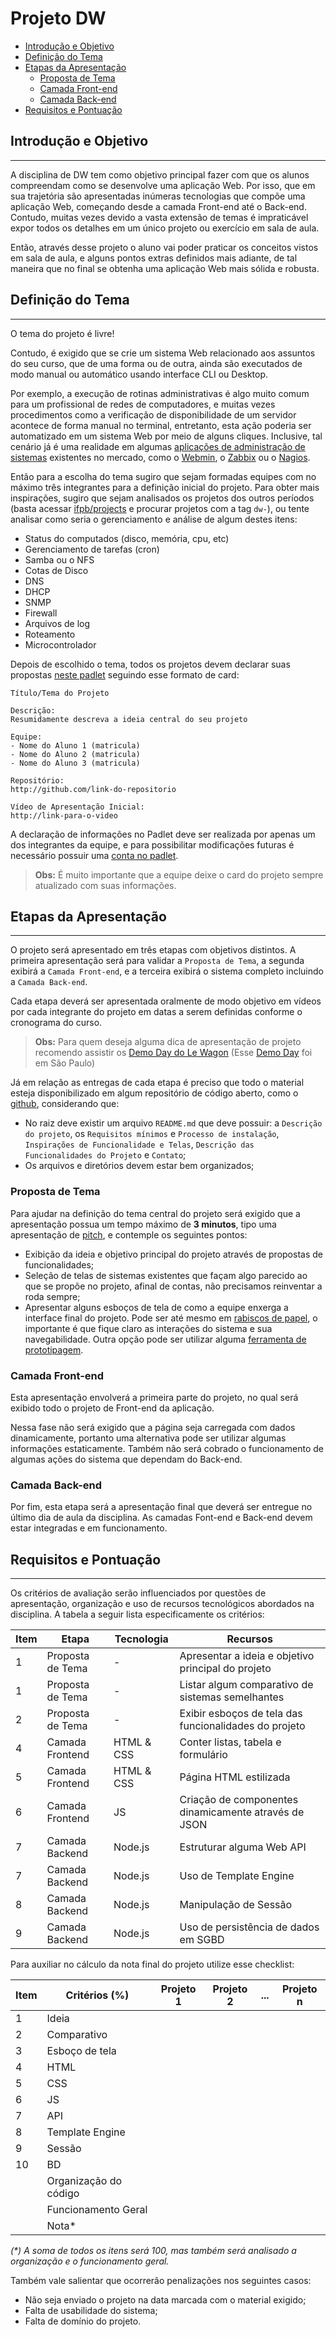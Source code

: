 # Projeto DW

  - [Introdução e Objetivo](#introdução-e-objetivo)
  - [Definição do Tema](#definição-do-tema)
  - [Etapas da Apresentação](#etapas-da-apresentação)
    - [Proposta de Tema](#proposta-de-tema)
    - [Camada Front-end](#camada-front-end)
    - [Camada Back-end](#camada-back-end)
  - [Requisitos e Pontuação](#requisitos-e-pontuação)

## Introdução e Objetivo

---

A disciplina de DW tem como objetivo principal fazer com que os alunos compreendam como se desenvolve uma aplicação Web. Por isso, que em sua trajetória são apresentadas inúmeras tecnologias que compõe uma aplicação Web, começando desde a camada Front-end até o Back-end. Contudo, muitas vezes devido a vasta extensão de temas é impraticável expor todos os detalhes em um único projeto ou exercício em sala de aula.

Então, através desse projeto o aluno vai poder praticar os conceitos vistos em sala de aula, e alguns pontos extras definidos mais adiante, de tal maneira que no final se obtenha uma aplicação Web mais sólida e robusta.

## Definição do Tema

---

O tema do projeto é livre!

Contudo, é exigido que se crie um sistema Web relacionado aos assuntos do seu curso, que de uma forma ou de outra, ainda são executados de modo manual ou automático usando interface CLI ou Desktop.

Por exemplo, a execução de rotinas administrativas é algo muito comum para um profissional de redes de computadores, e muitas vezes procedimentos como a verificação de disponibilidade de um servidor acontece de forma manual no terminal, entretanto, esta ação poderia ser automatizado em um sistema Web por meio de alguns cliques. Inclusive, tal cenário já é uma realidade em algumas [aplicações de administração de sistemas](https://github.com/n1trux/awesome-sysadmin) existentes no mercado, como o [Webmin](http://www.webmin.com/), o [Zabbix](http://www.zabbix.com/) ou o [Nagios](https://www.nagios.org/).

Então para a escolha do tema sugiro que sejam formadas equipes com no máximo três integrantes para a definição inicial do projeto. Para obter mais inspirações, sugiro que sejam analisados os projetos dos outros períodos (basta acessar [ifpb/projects](https://ifpb.github.io/projects/) e procurar projetos com a tag `dw-`), ou tente analisar como seria o gerenciamento e análise de algum destes itens:

- Status do computados (disco, memória, cpu, etc)
- Gerenciamento de tarefas (cron)
- Samba ou o NFS
- Cotas de Disco
- DNS
- DHCP
- SNMP
- Firewall
- Arquivos de log
- Roteamento
- Microcontrolador

Depois de escolhido o tema, todos os projetos devem declarar suas propostas [neste padlet](https://padlet.com/lucachaves/projetodw20201) seguindo esse formato de card:

```
Título/Tema do Projeto

Descrição:
Resumidamente descreva a ideia central do seu projeto

Equipe:
- Nome do Aluno 1 (matricula)
- Nome do Aluno 2 (matricula)
- Nome do Aluno 3 (matricula)

Repositório:
http://github.com/link-do-repositorio

Vídeo de Apresentação Inicial:
http://link-para-o-video
```

A declaração de informações no Padlet deve ser realizada por apenas um dos integrantes da equipe, e para possibilitar modificações futuras é necessário possuir uma [conta no padlet](https://padlet.com/referrals/lucachaves).

> **Obs:** É muito importante que a equipe deixe o card do projeto sempre atualizado com suas informações.

## Etapas da Apresentação

---

O projeto será apresentado em três etapas com objetivos distintos. A primeira apresentação será para validar a `Proposta de Tema`, a segunda exibirá a `Camada Front-end`, e a terceira exibirá o sistema completo incluindo a `Camada Back-end`.

Cada etapa deverá ser apresentada oralmente de modo objetivo em vídeos por cada integrante do projeto em datas a serem definidas conforme o cronograma do curso.

> **Obs:** Para quem deseja alguma dica de apresentação de projeto recomendo assistir os [Demo Day do Le Wagon](https://www.youtube.com/playlist?list=PLkbmdtbypn7R_BN6nFX-XZc7uDyMSxhye) (Esse [Demo Day](https://www.youtube.com/watch?v=nlC1OBVZuOg&list=PLkbmdtbypn7R_BN6nFX-XZc7uDyMSxhye&index=32) foi em São Paulo)

Já em relação as entregas de cada etapa é preciso que todo o material esteja disponibilizado em algum repositório de código aberto, como o [github](http://github.com/), considerando que:

- No raiz deve existir um arquivo `README.md` que deve possuir: a `Descrição do projeto`, os `Requisitos mínimos` e `Processo de instalação`, `Inspirações de Funcionalidade e Telas`, `Descrição das Funcionalidades do Projeto` e `Contato`;
- Os arquivos e diretórios devem estar bem organizados;

### Proposta de Tema

Para ajudar na definição do tema central do projeto será exigido que a apresentação possua um tempo máximo de **3 minutos**, tipo uma apresentação de [pitch](https://endeavor.org.br/dinheiro/como-elaborar-um-pitch-quase-perfeito/), e contemple os seguintes pontos:

- Exibição da ideia e objetivo principal do projeto através de propostas de funcionalidades;
- Seleção de telas de sistemas existentes que façam algo parecido ao que se propõe no projeto, afinal de contas, não precisamos reinventar a roda sempre;
- Apresentar alguns esboços de tela de como a equipe enxerga a interface final do projeto. Pode ser até mesmo em [rabiscos de papel](https://developers.google.com/web/fundamentals/design-and-ux/ux-basics/), o importante é que fique claro as interações do sistema e sua navegabilidade. Outra opção pode ser utilizar alguma [ferramenta de prototipagem](https://uxtools.co/tools/prototyping).

### Camada Front-end

Esta apresentação envolverá a primeira parte do projeto, no qual será exibido todo o projeto de Front-end da aplicação.

Nessa fase não será exigido que a página seja carregada com dados dinamicamente, portanto uma alternativa pode ser utilizar algumas informações estaticamente. Também não será cobrado o funcionamento de algumas ações do sistema que dependam do Back-end.

### Camada Back-end

Por fim, esta etapa será a apresentação final que deverá ser entregue no último dia de aula da disciplina. As camadas Font-end e Back-end devem estar integradas e em funcionamento.

## Requisitos e Pontuação

---

Os critérios de avaliação serão influenciados por questões de apresentação, organização e uso de recursos tecnológicos abordados na disciplina. A tabela a seguir lista especificamente os critérios:

| Item | Etapa            | Tecnologia | Recursos                                              |
| ---- | ---------------- | ---------- | ----------------------------------------------------- |
| 1    | Proposta de Tema | -          | Apresentar a ideia e objetivo principal do projeto    |
| 1    | Proposta de Tema | -          | Listar algum comparativo de sistemas semelhantes      |
| 2    | Proposta de Tema | -          | Exibir esboços de tela das funcionalidades do projeto |
| 4    | Camada Frontend  | HTML & CSS | Conter listas, tabela e formulário                    |
| 5    | Camada Frontend  | HTML & CSS | Página HTML estilizada                                |
| 6    | Camada Frontend  | JS         | Criação de componentes dinamicamente através de JSON  |
| 7    | Camada Backend   | Node.js    | Estruturar alguma Web API                             |
| 7    | Camada Backend   | Node.js    | Uso de Template Engine                                |
| 8    | Camada Backend   | Node.js    | Manipulação de Sessão                                 |
| 9    | Camada Backend   | Node.js    | Uso de persistência de dados em SGBD                  |

Para auxiliar no cálculo da nota final do projeto utilize esse checklist:

| Item | Critérios (%)         | Projeto 1 | Projeto 2 | ... | Projeto n |
| ---- | --------------------- | --------- | --------- | --- | --------- |
| 1    | Ideia                 |           |           |     |           |
| 2    | Comparativo           |           |           |     |           |
| 3    | Esboço de tela        |           |           |     |           |
| 4    | HTML                  |           |           |     |           |
| 5    | CSS                   |           |           |     |           |
| 6    | JS                    |           |           |     |           |
| 7    | API                   |           |           |     |           |
| 8    | Template Engine       |           |           |     |           |
| 9    | Sessão                |           |           |     |           |
| 10   | BD                    |           |           |     |           |
|      | Organização do código |           |           |     |           |
|      | Funcionamento Geral   |           |           |     |           |
|      | Nota\*                |           |           |     |           |

_(\*) A soma de todos os itens será 100, mas também será analisado a organização e o funcionamento geral._

Também vale salientar que ocorrerão penalizações nos seguintes casos:

- Não seja enviado o projeto na data marcada com o material exigido;
- Falta de usabilidade do sistema;
- Falta de domínio do projeto.
